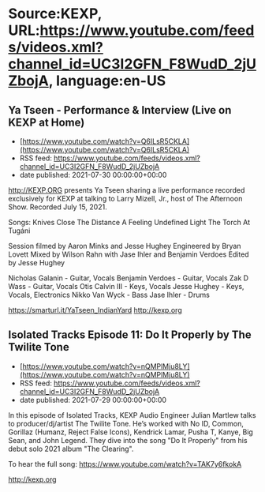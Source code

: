 # Source:KEXP, URL:https://www.youtube.com/feeds/videos.xml?channel_id=UC3I2GFN_F8WudD_2jUZbojA, language:en-US

## Ya Tseen - Performance & Interview (Live on KEXP at Home)
 - [https://www.youtube.com/watch?v=Q6ILsR5CKLA](https://www.youtube.com/watch?v=Q6ILsR5CKLA)
 - RSS feed: https://www.youtube.com/feeds/videos.xml?channel_id=UC3I2GFN_F8WudD_2jUZbojA
 - date published: 2021-07-30 00:00:00+00:00

http://KEXP.ORG presents Ya Tseen sharing a live performance recorded exclusively for KEXP at talking to Larry Mizell, Jr., host of The Afternoon Show. Recorded July 15, 2021.

Songs:
Knives
Close The Distance
A Feeling Undefined
Light The Torch
At Tugáni

Session filmed by Aaron Minks and Jesse Hughey
Engineered by Bryan Lovett
Mixed by Wilson Rahn with Jase Ihler and Benjamin Verdoes
Edited by Jesse Hughey

Nicholas Galanin - Guitar, Vocals
Benjamin Verdoes - Guitar, Vocals
Zak D Wass - Guitar, Vocals
Otis Calvin III - Keys, Vocals
Jesse Hughey - Keys, Vocals, Electronics
Nikko Van Wyck - Bass
Jase Ihler - Drums

https://smarturl.it/YaTseen_IndianYard
http://kexp.org

## Isolated Tracks Episode 11: Do It Properly by The Twilite Tone
 - [https://www.youtube.com/watch?v=nQMPlMju8LY](https://www.youtube.com/watch?v=nQMPlMju8LY)
 - RSS feed: https://www.youtube.com/feeds/videos.xml?channel_id=UC3I2GFN_F8WudD_2jUZbojA
 - date published: 2021-07-29 00:00:00+00:00

In this episode of Isolated Tracks, KEXP Audio Engineer Julian Martlew talks to producer/dj/artist The Twilite Tone. He’s worked with No ID, Common, Gorillaz (Humanz, Reject False Icons), Kendrick Lamar, Pusha T, Kanye, Big Sean, and John Legend. They dive into the song "Do It Properly" from his debut solo 2021 album "The Clearing". 

To hear the full song: https://www.youtube.com/watch?v=TAK7y6fkokA

http://kexp.org

